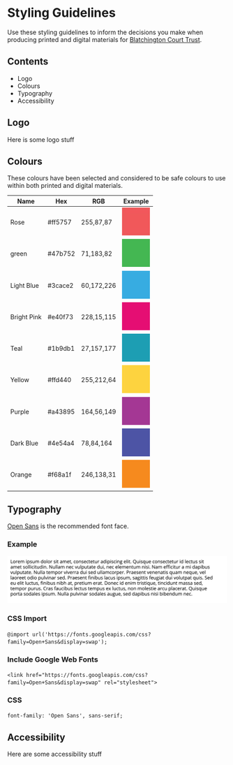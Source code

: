 # Styling Guidelines

Use these styling guidelines to inform the decisions you make when producing printed and digital materials for [Blatchington Court Trust](https://www.blatchingtoncourt.org.uk/).

## Contents
 - Logo
 - Colours
 - Typography
 - Accessibility

## Logo
Here is some logo stuff

## Colours

These colours have been selected and considered to be safe colours to use within both printed and digital materials.

| Name | Hex | RGB | Example |
|------|-----|-----|--------|
| Rose | #ff5757 | 255,87,87 | ![Rose](/assets/images/rose.jpg) |
| green | #47b752 | 71,183,82 |![Green](/assets/images/green.jpg)|
| Light Blue | #3cace2 | 60,172,226 |![Light Blue](/assets/images/light-blue.jpg)|
| Bright Pink |#e40f73 | 228,15,115 |![Bright Pink](/assets/images/pink.jpg)|
| Teal | #1b9db1 | 27,157,177 | ![Teal](/assets/images/blue.jpg)|
| Yellow |#ffd440 | 255,212,64 |![Yellow](/assets/images/yellow.jpg)|
| Purple | #a43895 | 164,56,149 |![Purple](/assets/images/purple.jpg)|
| Dark Blue | #4e54a4 | 78,84,164 |![Dark Blue](/assets/images/dark-blue.jpg)|
| Orange | #f68a1f | 246,138,31 |![Orange](assets/images/ornage.jpg)|

## Typography
[Open Sans](https://fonts.google.com/specimen/Open+Sans) is the recommended font face.

### Example
![Typography Example](/assets/images/open-sans-example-text.png)

### CSS Import
```@import url('https://fonts.googleapis.com/css?family=Open+Sans&display=swap');```

### Include Google Web Fonts
```<link href="https://fonts.googleapis.com/css?family=Open+Sans&display=swap" rel="stylesheet">```

### CSS
```font-family: 'Open Sans', sans-serif;```

## Accessibility
Here are some accessibility stuff



